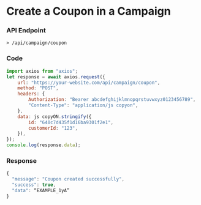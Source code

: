 # Create a Coupon in a Campaign

### API Endpoint

```
> /api/campaign/coupon
```

### Code

```js copy
import axios from "axios";
let response = await axios.request({
    url: "https://your-website.com/api/campaign/coupon",
    method: "POST",
    headers: {
        Authorization: "Bearer abcdefghijklmnopqrstuvwxyz0123456789",
        "Content-Type": "application/js copyon",
    },
    data: js copyON.stringify({
        id: "640c7d435f1d16ba9301f2e1",
        customerId: "123",
    }),
});
console.log(response.data);
```

### Response

```js copy
{
  "message": "Coupon created successfully",
  "success": true,
  "data": “EXAMPLE_1yA”
}
```
